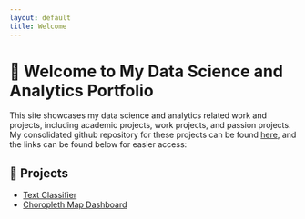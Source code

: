 ```yaml
---
layout: default
title: Welcome
---
```


# 👋 Welcome to My Data Science and Analytics Portfolio

This site showcases my data science and analytics related work and projects, including academic projects, work projects, and passion projects. My consolidated github repository for these projects can be found [here](https://github.com/samuelco1997/Portfolio), and the links can be found below for easier access:

## 🔬 Projects
- [Text Classifier](#)
- [Choropleth Map Dashboard](#)
